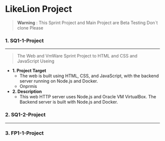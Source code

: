 # LikeLion Project
> **Warning** : This Sprint Project and Main Project are Beta Testing Don`t clone Please

### **1. SQ1-1-Project**
---
> The Web and VmWare Sprint Project to HTML and CSS and JavaScript Useing
* **1. Project Target**
    * The web is built using HTML, CSS, and JavaScript, with the backend server running on Node.js and Docker.
    * Onprmis
* **2. Description**
    * This web HTTP server uses Node.js and Oracle VM VirtualBox. The Backend server is built with Node.js and Docker. 

### **2. SQ1-2-Project**
---
### **3. FP1-1-Project**